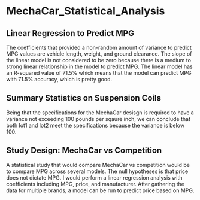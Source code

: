 # MechaCar_Statistical_Analysis

## Linear Regression to Predict MPG

The coefficients that provided a non-random amount of variance to predict MPG values are vehicle length, weight, and ground clearance. 
The slope of the linear model is not considered to be zero because there is a medium to strong linear relationship in the model to predict MPG.
The linear model has an R-squared value of 71.5% which means that the model can predict MPG with 71.5% accuracy, which is pretty good.


## Summary Statistics on Suspension Coils

Being that the specifications for the MechaCar desisgn is required to have a variance not exceeding 100 pounds per sqaure inch, we can conclude that both lot1 and lot2 meet the specifications because the variance is below 100.  

## Study Design: MechaCar vs Competition
A statistical study that would compare MechaCar vs competition would be to compare MPG across several models.  The null hypotheses is that price does not dictate MPG. I would perform a linear regression analysis with coefficients including MPG, price, and manufacturer.  After gathering the data for multiple brands, a model can be run to predict price based on MPG.

